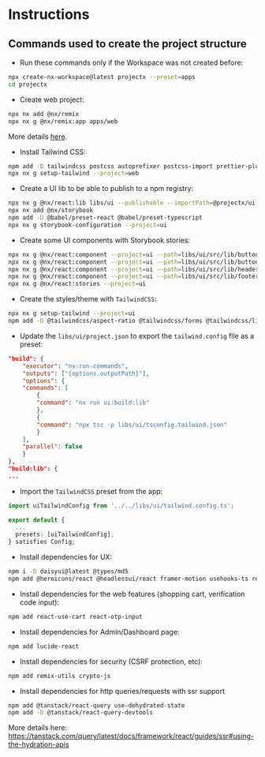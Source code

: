 # Instructions

## Commands used to create the project structure

- Run these commands only if the Workspace was not created before:
```sh
npx create-nx-workspace@latest projectx --preset=apps
cd projectx
```

- Create web project:
```sh
npx nx add @nx/remix
npx nx g @nx/remix:app apps/web
```

More details [here](https://nx.dev/recipes/react/remix).

- Install Tailwind CSS:
```sh
npm add -D tailwindcss postcss autoprefixer postcss-import prettier-plugin-tailwindcss@0.4.1
npx nx g setup-tailwind --project=web
```

- Create a UI lib to be able to publish to a npm registry:
```sh
npx nx g @nx/react:lib libs/ui --publishable --importPath=@projectx/ui
npx nx add @nx/storybook
npm add -D @babel/preset-react @babel/preset-typescript
npx nx g storybook-configuration --project=ui
```

- Create some UI components with Storybook stories:
```sh
npx nx g @nx/react:component --project=ui --path=libs/ui/src/lib/buttons/button/Button
npx nx g @nx/react:component --project=ui --path=libs/ui/src/lib/buttons/theme/ThemeButton
npx nx g @nx/react:component --project=ui --path=libs/ui/src/lib/header/Header
npx nx g @nx/react:component --project=ui --path=libs/ui/src/lib/footer/Footer
npx nx g @nx/react:stories --project=ui
```

- Create the styles/theme with `TailwindCSS`:
```sh
npx nx g setup-tailwind --project=ui
npm add -D @tailwindcss/aspect-ratio @tailwindcss/forms @tailwindcss/line-clamp @tailwindcss/typography
```

- Update the `libs/ui/project.json` to export the `tailwind.config` file as a preset:
```json
"build": {
    "executor": "nx:run-commands",
    "outputs": ["{options.outputPath}"],
    "options": {
    "commands": [
        {
        "command": "nx run ui:build:lib"
        },
        {
        "command": "npx tsc -p libs/ui/tsconfig.tailwind.json"
        }
    ],
    "parallel": false
    }
},
"build:lib": {
...
```

- Import the `TailwindCSS` preset from the app:
```ts
import uiTailwindConfig from '../../libs/ui/tailwind.config.ts';

export default {
  ...
  presets: [uiTailwindConfig],
} satisfies Config;
```

- Install dependencies for UX:
```sh
npm i -D daisyui@latest @types/md5
npm add @heroicons/react @headlessui/react framer-motion usehooks-ts react-responsive md5 
```

- Install dependencies for the web features (shopping cart, verification code input):
```sh
npm add react-use-cart react-otp-input
```

- Install dependencies for Admin/Dashboard page:
```sh
npm add lucide-react
```

- Install dependencies for security (CSRF protection, etc):
```sh
npm add remix-utils crypto-js
```

- Install dependencies for http queries/requests with ssr support
```sh
npm add @tanstack/react-query use-dehydrated-state
npm add -D @tanstack/react-query-devtools 
```

More details here: https://tanstack.com/query/latest/docs/framework/react/guides/ssr#using-the-hydration-apis

